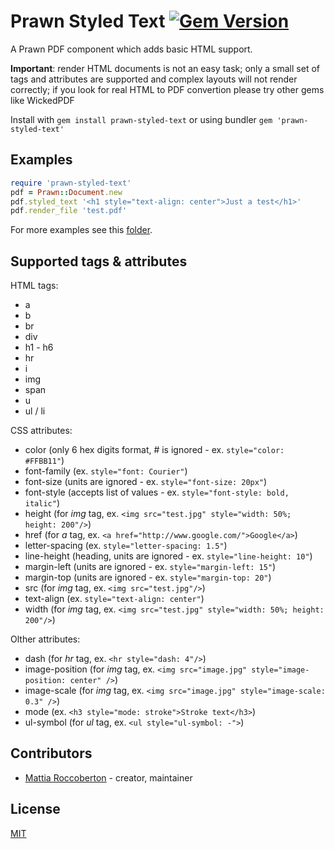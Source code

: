 # Prawn Styled Text [![Gem Version](https://badge.fury.io/rb/prawn-styled-text.svg)](https://badge.fury.io/rb/prawn-styled-text)

A Prawn PDF component which adds basic HTML support.

**Important**: render HTML documents is not an easy task; only a small set of tags and attributes are supported and complex layouts will not render correctly; if you look for real HTML to PDF convertion please try other gems like WickedPDF

Install with `gem install prawn-styled-text` or using bundler `gem 'prawn-styled-text'`

## Examples

```ruby
require 'prawn-styled-text'
pdf = Prawn::Document.new
pdf.styled_text '<h1 style="text-align: center">Just a test</h1>'
pdf.render_file 'test.pdf'
```

For more examples see this [folder](https://github.com/blocknotes/prawn-styled-text/tree/master/examples).

## Supported tags & attributes

HTML tags:
- a
- b
- br 
- div
- h1 - h6
- hr
- i
- img
- span
- u
- ul / li

CSS attributes:
- color (only 6 hex digits format, # is ignored - ex. `style="color: #FFBB11"`)
- font-family (ex. `style="font: Courier"`)
- font-size (units are ignored - ex. `style="font-size: 20px"`)
- font-style (accepts list of values - ex. `style="font-style: bold, italic"`)
- height (for *img* tag, ex. `<img src="test.jpg" style="width: 50%; height: 200"/>`)
- href (for *a* tag, ex. `<a href="http://www.google.com/">Google</a>`)
- letter-spacing (ex. `style="letter-spacing: 1.5"`)
- line-height (heading, units are ignored - ex. `style="line-height: 10"`)
- margin-left (units are ignored - ex. `style="margin-left: 15"`)
- margin-top (units are ignored - ex. `style="margin-top: 20"`)
- src (for *img* tag, ex. `<img src="test.jpg"/>`)
- text-align (ex. `style="text-align: center"`)
- width (for *img* tag, ex. `<img src="test.jpg" style="width: 50%; height: 200"/>`)

Olther attributes:
- dash (for *hr* tag, ex. `<hr style="dash: 4"/>`)
- image-position (for *img* tag, ex. `<img src="image.jpg" style="image-position: center" />`)
- image-scale (for *img* tag, ex. `<img src="image.jpg" style="image-scale: 0.3" />`)
- mode (ex. `<h3 style="mode: stroke">Stroke text</h3>`)
- ul-symbol (for *ul* tag, ex. `<ul style="ul-symbol: -">`)

## Contributors

- [Mattia Roccoberton](http://blocknot.es) - creator, maintainer

## License

[MIT](LICENSE.txt)
